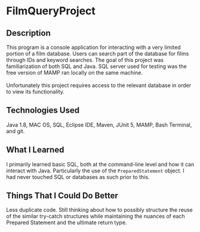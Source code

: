 # FilmQueryProject

## Description
This program is a console application for interacting with a very limited portion of a film database. Users can search part of the database for films through IDs and keyword searches. The goal of this project was familiarization of both SQL and Java. SQL server used for testing was the free version of MAMP ran locally on the same machine.
<br>
<br>
Unfortunately this project requires access to the relevant database in order to view its functionality.

## Technologies Used
Java 1.8, MAC OS, SQL, Eclipse IDE, Maven, JUnit 5, MAMP, Bash Terminal, and git.

## What I Learned
I primarily learned basic SQL, both at the command-line level and how it can interact with Java. Particularly the use of the `PreparedStatement` object. I had never touched SQL or databases as such prior to this. 

## Things That I Could Do Better
Less duplicate code. Still thinking about how to possibly structure the reuse of the similar try-catch structures while maintaining the nuances of each Prepared Statement and the ultimate return type.